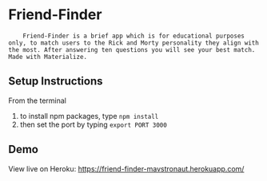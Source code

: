 # Friend-Finder
        Friend-Finder is a brief app which is for educational purposes only, to match users to the Rick and Morty personality they align with the most. After answering ten questions you will see your best match. Made with Materialize.

## Setup Instructions
From the terminal
1. to install npm packages, type `npm install`
2. then set the port by typing `export PORT 3000`

## Demo
View live on Heroku: https://friend-finder-mavstronaut.herokuapp.com/
